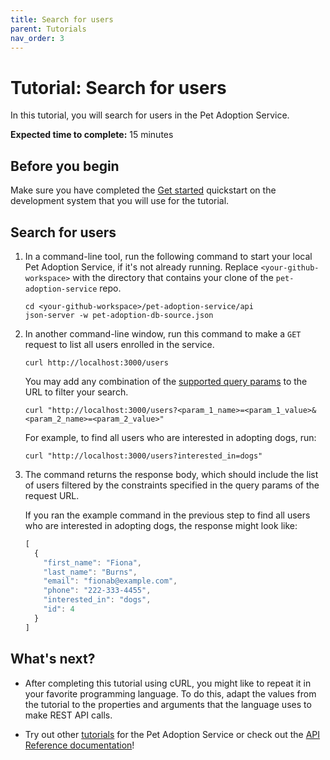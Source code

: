 ```yaml
---
title: Search for users
parent: Tutorials
nav_order: 3
---
```


# Tutorial: Search for users

In this tutorial, you will search for users in the Pet Adoption Service.

**Expected time to complete:** 15 minutes

## Before you begin

Make sure you have completed the [Get started](../get_started.md) quickstart on the development system that you will use for the tutorial.

## Search for users

1. In a command-line tool, run the following command to start your local Pet Adoption Service, if it's not already running. Replace `<your-github-workspace>` with the directory that contains your clone of the `pet-adoption-service` repo.

    ```shell
    cd <your-github-workspace>/pet-adoption-service/api
    json-server -w pet-adoption-db-source.json
    ```

1. In another command-line window, run this command to make a `GET` request to list all users enrolled in the service.

    ```shell
    curl http://localhost:3000/users
    ```

    You may add any combination of the [supported query params](../api/user/get_all_users.md#query-parameters) to the URL to filter your search.

    ```shell
    curl "http://localhost:3000/users?<param_1_name>=<param_1_value>&<param_2_name>=<param_2_value>"
    ```

    For example, to find all users who are interested in adopting dogs, run:

    ```shell
    curl "http://localhost:3000/users?interested_in=dogs"
    ```

1. The command returns the response body, which should include the list of users filtered by the constraints specified in the query params of the request URL.

    If you ran the example command in the previous step to find all users who are interested in adopting dogs, the response might look like:

    ```js
    [
      {
        "first_name": "Fiona",
        "last_name": "Burns",
        "email": "fionab@example.com",
        "phone": "222-333-4455",
        "interested_in": "dogs",
        "id": 4
      }
    ]
    ```

## What's next?

* After completing this tutorial using cURL, you might like to repeat it in
your favorite programming language. To do this, adapt the values from
the tutorial to the properties and arguments that the language uses to
make REST API calls.

* Try out other [tutorials](index.md) for the Pet Adoption Service or check out the [API Reference documentation](../api/index.md)!
